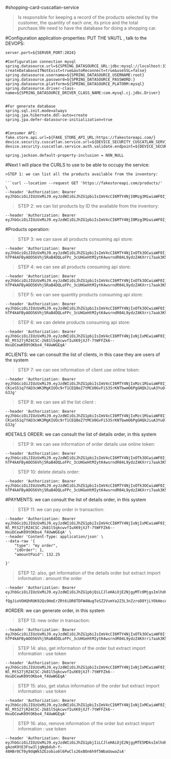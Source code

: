 #shopping-card-cuscatlan-service
>Is responsible for keeping a record of the products selected by the customer, the quantity of each one, its price and the total purchase.We need to have the database for doing a shopping car.


#Configuration application-properties: PUT THE VAUTL , talk to the DEVOPS:
```
server.port=${SERVER_PORT:2024}

#Configuration connection mysql
spring.datasource.url=${SPRING_DATASOURCE_URL:jdbc:mysql://localhost:3306/cuscatlanshoppingcard?createDatabaseIfNotExist=true&autoReconnect=true&useSSL=false}
spring.datasource.username=${SPRING_DATASOURCE_USERNAME:root}
spring.datasource.password=${SPRING_DATASOURCE_PASSWORD:}
spring.datasource.platform=${SPRING_DATASOURCE_PLATORM:mysql}
spring.datasource.driver-class-name=${SPRING_DATASOURCE_DRIVER_CLASS_NAME:com.mysql.cj.jdbc.Driver}


#For generate database
spring.sql.init.mode=always
spring.jpa.hibernate.ddl-auto=create
spring.jpa.defer-datasource-initialization=true


#Consumer API:
fake.store.api.url=${FAKE_STORE_API_URL:https://fakestoreapi.com/}
device.security.cuscatlan.service.url=${DEVICE_SECURITY_CUSCATLAN_SERVICE_URL:http://localhost:2023}
device.security.cuscatlan.service.auth.validate.endpoint=${DEVICE_SECURITY_CUSCATLAN_SERVICE_AUTH_VALIDATE_ENDPOINT:/auth/validation}

spring.jackson.default-property-inclusion = NON_NULL
```




#Next I will place the CURLS to use to be able to occupy the service:

```
>STEP 1: we can list all the products available from the inventory:

```curl --location --request GET 'https://fakestoreapi.com/products/' \
--header 'Authorization: Bearer eyJhbGciOiJIUzUxMiJ9.eyJzdWIiOiJhZG1pbiIsImV4cCI6MTY4NjI0Mzg3MiwiaWF0IjoxNjg2MjQwMjcyfQ.16skFr_q6Gz6J4CHaL1bbIcVoB8x1gk77OWcqAo5V5oqQoKkTRf_GeOnzRoudLubh47HhoXywPWJV4Xoj7TtvQ'
```
 
>STEP 2: we can list products by ID the available from the inventory:

```curl --location --request GET 'https://fakestoreapi.com/products/1' \
--header 'Authorization: Bearer eyJhbGciOiJIUzUxMiJ9.eyJzdWIiOiJhZG1pbiIsImV4cCI6MTY4NjI0Mzg3MiwiaWF0IjoxNjg2MjQwMjcyfQ.16skFr_q6Gz6J4CHaL1bbIcVoB8x1gk77OWcqAo5V5oqQoKkTRf_GeOnzRoudLubh47HhoXywPWJV4Xoj7TtvQ'
```
 


#Products operation:
>STEP 3: we can save all products consuming api store:

``` curl --location --request POST 'localhost:2024/products/5' \
--header 'Authorization: Bearer eyJhbGciOiJIUzUxMiJ9.eyJzdWIiOiJhZG1pbiIsImV4cCI6MTY4NjIxOTk3OCwiaWF0IjoxNjg2MjAxOTc4fQ.C1YHmBUq3-hTP4kAFByAOO56Vhj5RaB4DQLoFPc_3cUHGeHtMIytK4wsrndR04L9ydzZ4KXrri7aak3KSaLeLA'
```



>STEP 4: we can see all products consuming api store:

```curl --location --request GET 'localhost:2024/products' \
--header 'Authorization: Bearer eyJhbGciOiJIUzUxMiJ9.eyJzdWIiOiJhZG1pbiIsImV4cCI6MTY4NjIxOTk3OCwiaWF0IjoxNjg2MjAxOTc4fQ.C1YHmBUq3-hTP4kAFByAOO56Vhj5RaB4DQLoFPc_3cUHGeHtMIytK4wsrndR04L9ydzZ4KXrri7aak3KSaLeLA'
```

>STEP 5: we can see quantity products consuming api store:

```curl --location --request GET 'localhost:2024/products/quantity' \
--header 'Authorization: Bearer eyJhbGciOiJIUzUxMiJ9.eyJzdWIiOiJhZG1pbiIsImV4cCI6MTY4NjIxOTk3OCwiaWF0IjoxNjg2MjAxOTc4fQ.C1YHmBUq3-hTP4kAFByAOO56Vhj5RaB4DQLoFPc_3cUHGeHtMIytK4wsrndR04L9ydzZ4KXrri7aak3KSaLeLA'
```


>STEP 6: we can delete  products consuming api store:

```curl --location --request DELETE 'localhost:2024/products/delete/1' \
--header 'Authorization: Bearer eyJhbGciOiJIUzUxMiJ9.eyJzdWIiOiJhZG1pbiIsImV4cCI6MTY4NjIxNjIxMCwiaWF0IjoxNjg2MTk4MjEwfQ.wQosMNibsJq-Nl_MtS27jRZ4CSC-2k81l5qkcwvfIuXK9jXJf-7tWFFZk6--HxuDCewK09tOKbo4_f4UwWGEqA'
```


#CLIENTS:  we can consult the list of clients, in this case they are users of the system

>STEP 7: we can see information of client use online token:

```curl --location --request GET 'localhost:2024/client/extract-one-information' \
--header 'Authorization: Bearer eyJhbGciOiJIUzUxMiJ9.eyJzdWIiOiJhZG1pbiIsImV4cCI6MTY4NjIxMzc1MiwiaWF0IjoxNjg2MjEwMTUyfQ.sBJ7a_kFk_-CKieS51q7YAD3cWK3MgKIUOc9rT1CEQ8eZ7tMCU0GvFi53SrKNTbwmO6PgGHQkJiuA3YuO-G3Jg'
```


>STEP 8: we can see all the list  client :

```curl --location --request GET 'localhost:2024/client/list' \
--header 'Authorization: Bearer eyJhbGciOiJIUzUxMiJ9.eyJzdWIiOiJhZG1pbiIsImV4cCI6MTY4NjIxMzc1MiwiaWF0IjoxNjg2MjEwMTUyfQ.sBJ7a_kFk_-CKieS51q7YAD3cWK3MgKIUOc9rT1CEQ8eZ7tMCU0GvFi53SrKNTbwmO6PgGHQkJiuA3YuO-G3Jg'
```




#DETAILS ORDER:  we can consult the list of details order, in this system

>STEP 9: we can see information of order details use online token:

```curl --location --request GET 'localhost:2024/details' \
--header 'Authorization: Bearer eyJhbGciOiJIUzUxMiJ9.eyJzdWIiOiJhZG1pbiIsImV4cCI6MTY4NjIxOTk3OCwiaWF0IjoxNjg2MjAxOTc4fQ.C1YHmBUq3-hTP4kAFByAOO56Vhj5RaB4DQLoFPc_3cUHGeHtMIytK4wsrndR04L9ydzZ4KXrri7aak3KSaLeLA'
```


>STEP 10: delete details order:

```curl --location --request DELETE 'localhost:2024/details/remove/3' \
--header 'Authorization: Bearer eyJhbGciOiJIUzUxMiJ9.eyJzdWIiOiJhZG1pbiIsImV4cCI6MTY4NjIxOTk3OCwiaWF0IjoxNjg2MjAxOTc4fQ.C1YHmBUq3-hTP4kAFByAOO56Vhj5RaB4DQLoFPc_3cUHGeHtMIytK4wsrndR04L9ydzZ4KXrri7aak3KSaLeLA'
```



#PAYMENTS:  we can consult the list of details order, in this system

>STEP 11: we can pay order in transaction:

```curl --location --request POST 'localhost:2024/payments/generate' \
--header 'Authorization: Bearer eyJhbGciOiJIUzUxMiJ9.eyJzdWIiOiJhZG1pbiIsImV4cCI6MTY4NjIxNjIxMCwiaWF0IjoxNjg2MTk4MjEwfQ.wQosMNibsJq-Nl_MtS27jRZ4CSC-2k81l5qkcwvfIuXK9jXJf-7tWFFZk6--HxuDCewK09tOKbo4_f4UwWGEqA' \
--header 'Content-Type: application/json' \
--data-raw '{
    "type": "my order",
    "idOrder": 1,
    "amountPaid": 132.25
    
}'
```


>STEP 12: also, get information of the details order but extract import information : amount the order

```curl --location --request GET 'localhost:2024/payments/getAmountPayForOrder/6' \
--header 'Authorization: Bearer eyJhbGciOiJIUzUxMiJ9.eyJzdWIiOiJhZG1pbjQiLCJleHAiOjE2NjgyMTc0MjgsImlhdCI6MTY2ODE5OTQyOH0.f23U4zZ5EiMo2--fQgJioVOHQhRUK92Qs9HeErZRt6iDR8TDFW4NugToSZ2VvmYa2Z3L3nZzroD8YjLYOkHecA'
```






#ORDER:  we can generate order, in this system

>STEP 13: new order in transaction:

```curl --location --request POST 'localhost:2024/orders/generate' \
--header 'Authorization: Bearer eyJhbGciOiJIUzUxMiJ9.eyJzdWIiOiJhZG1pbiIsImV4cCI6MTY4NjIxOTk3OCwiaWF0IjoxNjg2MjAxOTc4fQ.C1YHmBUq3-hTP4kAFByAOO56Vhj5RaB4DQLoFPc_3cUHGeHtMIytK4wsrndR04L9ydzZ4KXrri7aak3KSaLeLA'
```


>STEP 14: also, get information of the  order but extract import information : use token

```curl --location --request GET 'localhost:2024/orders/orderbytoken' \
--header 'Authorization: Bearer eyJhbGciOiJIUzUxMiJ9.eyJzdWIiOiJhZG1pbiIsImV4cCI6MTY4NjIxNjIxMCwiaWF0IjoxNjg2MTk4MjEwfQ.wQosMNibsJq-Nl_MtS27jRZ4CSC-2k81l5qkcwvfIuXK9jXJf-7tWFFZk6--HxuDCewK09tOKbo4_f4UwWGEqA'
```



>STEP 15: also, get status information of the  order but extract import information : use token

```curl --location --request GET 'localhost:2024/orders/orderstatus/2' \
--header 'Authorization: Bearer eyJhbGciOiJIUzUxMiJ9.eyJzdWIiOiJhZG1pbiIsImV4cCI6MTY4NjIxNjIxMCwiaWF0IjoxNjg2MTk4MjEwfQ.wQosMNibsJq-Nl_MtS27jRZ4CSC-2k81l5qkcwvfIuXK9jXJf-7tWFFZk6--HxuDCewK09tOKbo4_f4UwWGEqA'
```



>STEP 16: also,  remove information of the  order but extract import information : use token

```curl --location --request DELETE 'localhost:7001/shopping/remove/5' \
--header 'Authorization: Bearer eyJhbGciOiJIUzUxMiJ9.eyJzdWIiOiJhZG1pbjIiLCJleHAiOjE2NjgyMTE5MDksImlhdCI6MTY2ODE5MzkwOX0.HW39Ivrn-gAzeK9tE3Fsw3ljqNq6duh-Y-48HBr0CT0y9dqWk5ZEzobio6l6PwCls26xBOn6h9f5WbaUowaZsA'
```
